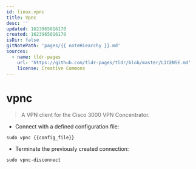 ```yaml
---
id: linux.vpnc
title: Vpnc
desc: ''
updated: 1623965016170
created: 1623965016170
isDir: false
gitNotePath: 'pages/{{ noteHiearchy }}.md'
sources:
  - name: tldr-pages
    url: 'https://github.com/tldr-pages/tldr/blob/master/LICENSE.md'
    license: Creative Commons
---
```

# vpnc

> A VPN client for the Cisco 3000 VPN Concentrator.

- Connect with a defined configuration file:

`sudo vpnc {{config_file}}`

- Terminate the previously created connection:

`sudo vpnc-disconnect`

